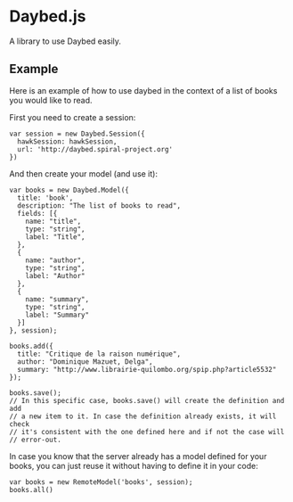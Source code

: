 # Daybed.js

A library to use Daybed easily.

## Example

Here is an example of how to use daybed in the context of a list of books you
would like to read.

First you need to create a session:

    var session = new Daybed.Session({
      hawkSession: hawkSession,
      url: 'http://daybed.spiral-project.org'
    })

And then create your model (and use it):

    var books = new Daybed.Model({
      title: 'book',
      description: "The list of books to read",
      fields: [{
        name: "title",
        type: "string",
        label: "Title",
      },
      {
        name: "author",
        type: "string",
        label: "Author"
      },
      {
        name: "summary",
        type: "string",
        label: "Summary"
      }]
    }, session);

    books.add({
      title: "Critique de la raison numérique",
      author: "Dominique Mazuet, Delga",
      summary: "http://www.librairie-quilombo.org/spip.php?article5532"
    });

    books.save();
    // In this specific case, books.save() will create the definition and add
    // a new item to it. In case the definition already exists, it will check
    // it's consistent with the one defined here and if not the case will
    // error-out.

In case you know that the server already has a model defined for your books,
you can just reuse it without having to define it in your code:

    var books = new RemoteModel('books', session);
    books.all()
